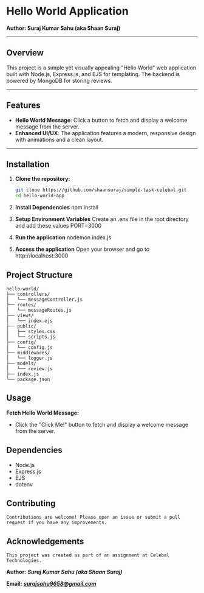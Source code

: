 # Hello World Application

**Author: Suraj Kumar Sahu (aka Shaan Suraj)**

---

## Overview

This project is a simple yet visually appealing "Hello World" web application built with Node.js, Express.js, and EJS for templating. The backend is powered by MongoDB for storing reviews.

---

## Features

- **Hello World Message**: Click a button to fetch and display a welcome message from the server.
- **Enhanced UI/UX**: The application features a modern, responsive design with animations and a clean layout.

---

## Installation

1. **Clone the repository:**
   ```bash
   git clone https://github.com/shaansuraj/simple-task-celebal.git
   cd hello-world-app

2. **Install Dependencies**
    npm install

3. **Setup Environment Variables**
    Create an .env file in the root directory and add these values
    PORT=3000

4. **Run the application**
    nodemon index.js


5. **Access the application**
    Open your browser and go to http://localhost:3000


## Project Structure
```
hello-world/
├── controllers/
│   └── messageController.js
├── routes/
│   └── messageRoutes.js
├── views/
│   └── index.ejs
├── public/
│   ├── styles.css
│   └── scripts.js
├── config/
│   └── config.js
├── middlewares/
│   └── logger.js
├── models/
│   └── review.js
├── index.js
└── package.json
```



## Usage
**Fetch Hello World Message:**

- Click the "Click Me!" button to fetch and display a welcome message from the server.

## Dependencies
- Node.js
- Express.js
- EJS
- dotenv

## Contributing
    Contributions are welcome! Please open an issue or submit a pull request if you have any improvements.

## Acknowledgements
    This project was created as part of an assignment at Celebal Technologies.

**Author:** ***Suraj Kumar Sahu (aka Shaan Suraj)***

**Email:** ***surajsahu9658@gmail.com***
